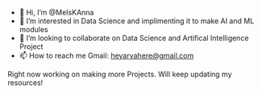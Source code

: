 - 👋 Hi, I’m @MeIsKAnna
- 👀 I’m interested in Data Science and implimenting it to make AI and ML modules
- 💞️ I’m looking to collaborate on Data Science and Artifical Intelligence Project
- 📫 How to reach me Gmail: heyaryahere@gmail.com

<!---
MeIsKAnna/MeIsKAnna is a ✨ special ✨ repository because its `README.md` (this file) appears on your GitHub profile.
You can click the Preview link to take a look at your changes.
--->


Right now working on making more Projects. Will keep updating my resources!
